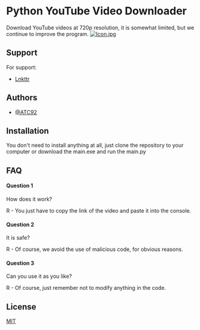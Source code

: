 
# Python YouTube Video Downloader

Download YouTube videos at 720p resolution, it is somewhat limited, but we continue to improve the program.
[![Icon.jpg](https://i.postimg.cc/tJ0zWY26/Icon.jpg)](https://postimg.cc/VrRMcLys)


## Support

For support:

- [Lnkttr](https://linktr.ee/AlanTorresCardona)


## Authors

- [@ATC92](https://github.com/ATC92)

## Installation

You don't need to install anything at all, just clone the repository to your computer or download the main.exe and run the main.py

## FAQ

#### Question 1

How does it work?

R - You just have to copy the link of the video and paste it into the console.

#### Question 2

It is safe?

R - Of course, we avoid the use of malicious code, for obvious reasons.

#### Question 3

Can you use it as you like?

R - Of course, just remember not to modify anything in the code.


## License

[MIT](https://github.com/ATC92/PythonCalculatorMatriz/blob/main/LICENSE)

